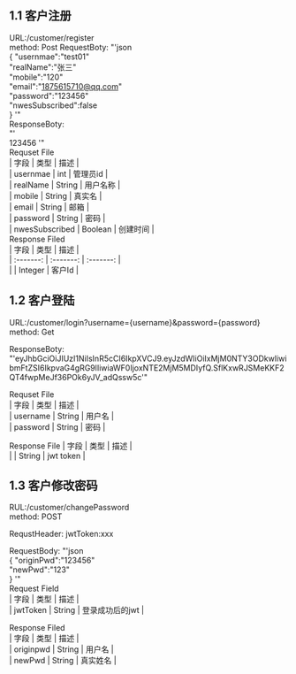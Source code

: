 ## 1.1 客户注册
URL:/customer/register  
method: Post
RequestBoty:
"'json  
{
    "usernmae":"test01"  
    "realName":"张三"  
    "mobile":"120"  
    "email":"1875615710@qq.com"  
    "password":"123456"  
    "nwesSubscribed":false  
}
'"  
ResponseBoty:  
"'  
    123456
'"  
Requset File  
| 字段 | 类型 | 描述 |  
| usernmae | int | 管理员id |  
| realName | String | 用户名称 |  
| mobile | String | 真实名 |  
| email | String | 邮箱 |  
| password | String | 密码 |  
| nwesSubscribed | Boolean | 创建时间 |  
Response Filed  
| 字段 | 类型 | 描述 |  
| :-------: | :-------: | :-------: |  
|  | Integer | 客户Id |  
## 1.2 客户登陆
URL:/customer/login?username={username}&password={password}  
method: Get  

ResponseBoty:
"'eyJhbGciOiJIUzI1NiIsInR5cCI6IkpXVCJ9.eyJzdWIiOiIxMjM0NTY3ODkwIiwibmFtZSI6IkpvaG4gRG9lIiwiaWF0IjoxNTE2MjM5MDIyfQ.SflKxwRJSMeKKF2QT4fwpMeJf36POk6yJV_adQssw5c'"  

Requset File  
| 字段 | 类型 | 描述 |  
| username | String | 用户名 |  
| password | String | 密码 |  

Response File
| 字段 | 类型 | 描述 |  
|  | String | jwt token |  
## 1.3 客户修改密码
RUL:/customer/changePassword  
method: POST  

RequstHeader:
jwtToken:xxx

RequestBody:
"'json  
{
  "originPwd":"123456"  
  "newPwd":"123"  
}
'"  
Request Field  
| 字段 | 类型 | 描述 |  
| jwtToken | String | 登录成功后的jwt |  

Response Filed  
| 字段 | 类型 | 描述 |  
| originpwd | String | 用户名 |  
| newPwd | String | 真实姓名 |
  